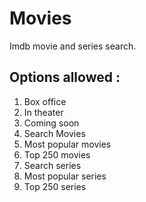 # Movies
Imdb movie and series search. 
## Options allowed :
1. Box office
2. In theater
3. Coming soon
4. Search Movies
5. Most popular movies
6. Top 250 movies
7. Search series
8. Most popular series
9. Top 250 series
